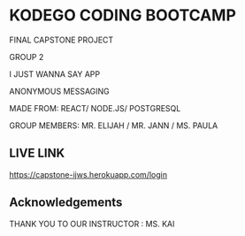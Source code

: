 
# KODEGO CODING BOOTCAMP

FINAL CAPSTONE PROJECT

GROUP 2

I JUST WANNA SAY APP

ANONYMOUS MESSAGING


MADE FROM:
REACT/
NODE.JS/
POSTGRESQL


GROUP MEMBERS: 
MR. ELIJAH /
MR. JANN /
MS. PAULA



## LIVE LINK



https://capstone-ijws.herokuapp.com/login
## Acknowledgements

THANK YOU TO OUR INSTRUCTOR
: MS. KAI

